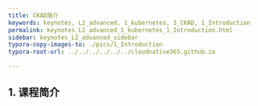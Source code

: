 ```yaml
---
title: CKAD简介
keywords: keynotes, L2_advanced, 1_kubernetes, 3_CKAD, 1_Introduction
permalink: keynotes_L2_advanced_1_kubernetes_1_Introduction.html
sidebar: keynotes_L2_advanced_sidebar
typora-copy-images-to: ./pics/1_Introduction
typora-root-url: ../../../../../../cloudnative365.github.io

---
```


## 1. 课程简介

